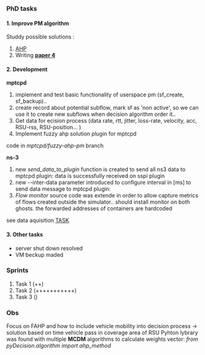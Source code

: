 
### PhD tasks 

#### 1. Improve PM algorithm 

Studdy possible solutions : 	
1. [AHP](https://github.com/vandit86/aesi-phd/issues/34)  
2. Writing **[paper 4](https://docs.google.com/document/d/1mFZpZ3p3tSh_LPt7hqiq2izenE61Lz8Hmpi8ZL4zCyI/edit#heading=h.k2pg3nxayr3t)**  

#### 2. Development

**mptcpd**
 1. implement and test basic functionality of userspace pm (sf_create, sf_backup)..
 2. create record about potential subflow, mark sf as 'non active', so we can use it to create new subflows when decision algorithm order it..
 3. Get data for ecision process (data rate, rtt, jitter, loss-rate, velocity, acc, RSU-rss, RSU-position... )
 4. Implement fuzzy ahp solution plugin for mptcpd    

 code in  _mptcpd/fuzzy-ahp-pm_ branch 

**ns-3**
 1. new _send_data_to_plugin_ function is created to send all ns3 data to mptcpd plugin:  data is successfully received on sspi plugin
 2. new --inter-data parameter introduced to configure interval in [ms] to send data message to mptcpd plugin: 
 3.  _Flow monitor_ source code was extende in order to allow capture metrics of flows created outside the simulator.. 
should install monitor on both ghosts.  the forwarded addresses of containers are  hardcoded

see data aquisition [TASK ](https://github.com/vandit86/aesi-phd/projects/1#card-85421755)

#### 3. Other tasks 
 - server shut down resolved  
 - VM beckup maded 


### Sprints

1. Task 1 (++)  
2. Task 2 (+++++++++++)
3. Task 3 () 


### Obs


Focus on FAHP and how to include vehicle mobility into decision process -> solution based on time vehicle pass in coverage area of RSU 
Pyhton lybrary was found with multiple **MCDM** algorithms to calculate weights vector:  _from pyDecision.algorithm import ahp_method_
